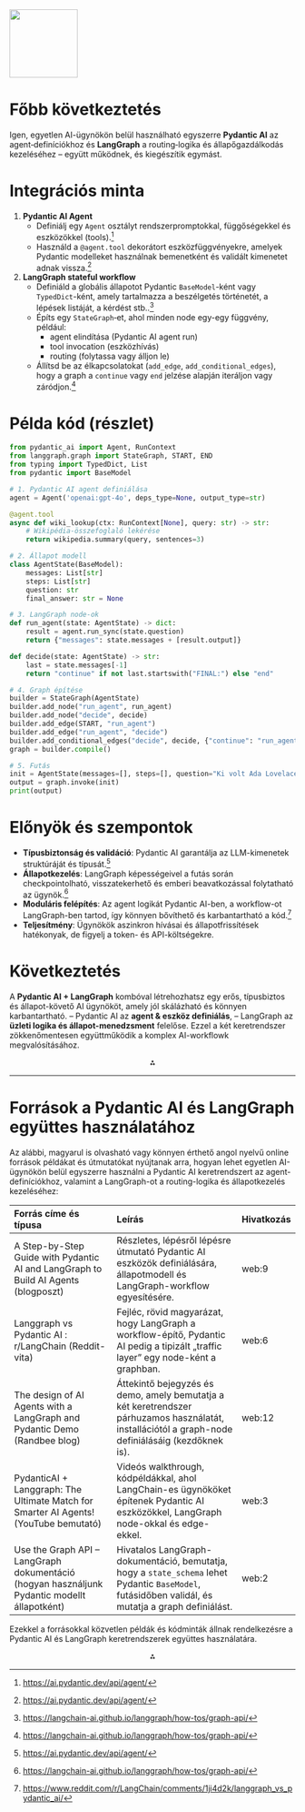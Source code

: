 <img src="https://r2cdn.perplexity.ai/pplx-full-logo-primary-dark%402x.png" class="logo" width="120"/>

# Főbb következtetés

Igen, egyetlen AI-ügynökön belül használható egyszerre **Pydantic AI** az agent‐definíciókhoz és **LangGraph** a routing‐logika és állapőgazdálkodás kezeléséhez – együtt működnek, és kiegészítik egymást.

# Integrációs minta

1. **Pydantic AI Agent**
    - Definiálj egy `Agent` osztályt rendszerpromptokkal, függőségekkel és eszközökkel (tools).[^1_1]
    - Használd a `@agent.tool` dekorátort eszközfüggvényekre, amelyek Pydantic modelleket használnak bemenetként és validált kimenetet adnak vissza.[^1_1]
2. **LangGraph stateful workflow**
    - Definiáld a globális állapotot Pydantic `BaseModel`-ként vagy `TypedDict`-ként, amely tartalmazza a beszélgetés történetét, a lépések listáját, a kérdést stb..[^1_2]
    - Építs egy `StateGraph`‐et, ahol minden node egy-egy függvény, például:
        - agent elindítása (Pydantic AI agent run)
        - tool invocation (eszközhívás)
        - routing (folytassa vagy álljon le)
    - Állítsd be az élkapcsolatokat (`add_edge`, `add_conditional_edges`), hogy a graph a `continue` vagy `end` jelzése alapján iteráljon vagy záródjon.[^1_2]

# Példa kód (részlet)

```python
from pydantic_ai import Agent, RunContext
from langgraph.graph import StateGraph, START, END
from typing import TypedDict, List
from pydantic import BaseModel

# 1. Pydantic AI agent definiálása
agent = Agent('openai:gpt-4o', deps_type=None, output_type=str)

@agent.tool
async def wiki_lookup(ctx: RunContext[None], query: str) -> str:
    # Wikipédia-összefoglaló lekérése
    return wikipedia.summary(query, sentences=3)

# 2. Állapot modell
class AgentState(BaseModel):
    messages: List[str]
    steps: List[str]
    question: str
    final_answer: str = None

# 3. LangGraph node-ok
def run_agent(state: AgentState) -> dict:
    result = agent.run_sync(state.question)
    return {"messages": state.messages + [result.output]}

def decide(state: AgentState) -> str:
    last = state.messages[-1]
    return "continue" if not last.startswith("FINAL:") else "end"

# 4. Graph építése
builder = StateGraph(AgentState)
builder.add_node("run_agent", run_agent)
builder.add_node("decide", decide)
builder.add_edge(START, "run_agent")
builder.add_edge("run_agent", "decide")
builder.add_conditional_edges("decide", decide, {"continue": "run_agent", "end": END})
graph = builder.compile()

# 5. Futás
init = AgentState(messages=[], steps=[], question="Ki volt Ada Lovelace?")
output = graph.invoke(init)
print(output)
```


# Előnyök és szempontok

- **Típusbiztonság és validáció**: Pydantic AI garantálja az LLM-kimenetek struktúráját és típusát.[^1_1]
- **Állapotkezelés**: LangGraph képességeivel a futás során checkpointolható, visszatekerhető és emberi beavatkozással folytatható az ügynök.[^1_2]
- **Moduláris felépítés**: Az agent logikát Pydantic AI-ben, a workflow-ot LangGraph-ben tartod, így könnyen bővíthető és karbantartható a kód.[^1_3]
- **Teljesítmény**: Ügynökök aszinkron hívásai és állapotfrissítések hatékonyak, de figyelj a token- és API-költségekre.


# Következtetés

A **Pydantic AI + LangGraph** kombóval létrehozhatsz egy erős, típusbiztos és állapot-követő AI ügynököt, amely jól skálázható és könnyen karbantartható.
– Pydantic AI az **agent \& eszköz definiálás**,
– LangGraph az **üzleti logika és állapot-menedzsment** felelőse.
Ezzel a két keretrendszer zökkenőmentesen együttműködik a komplex AI-workflowk megvalósításához.

<div style="text-align: center">⁂</div>

[^1_1]: https://ai.pydantic.dev/api/agent/

[^1_2]: https://langchain-ai.github.io/langgraph/how-tos/graph-api/

[^1_3]: https://www.reddit.com/r/LangChain/comments/1ji4d2k/langgraph_vs_pydantic_ai/

[^1_4]: https://www.youtube.com/watch?v=P3qH5GVIxD0

[^1_5]: https://ai.pydantic.dev/agents/

[^1_6]: https://www.youtube.com/watch?v=tIrHI7iKpD0

[^1_7]: https://ai.pydantic.dev/multi-agent-applications/

[^1_8]: https://langchain-ai.github.io/langgraph/concepts/multi_agent/

[^1_9]: https://atalupadhyay.wordpress.com/2025/02/15/a-step-by-step-guide-with-pydantic-ai-and-langgraph-to-build-ai-agents/

[^1_10]: https://ai.pydantic.dev

[^1_11]: https://www.langchain.com/langgraph

[^1_12]: https://randbee.com/blog/the-design-of-ai-agents-with-a-langgraph-and-pydantic-demo

[^1_13]: https://www.youtube.com/watch?v=YAo3w7UZmTk

[^1_14]: https://justaithings.org/building-a-text-analysis-langgraph-pipeline-state-management-flexible-95a8dce1e015

[^1_15]: https://www.projectpro.io/article/pydantic-ai/1088

[^1_16]: https://github.com/pydantic/pydantic-ai

[^1_17]: https://duplocloud.com/langchain-vs-langgraph/

[^1_18]: https://www.youtube.com/watch?v=vVGXPRjtAJE

[^1_19]: https://ai.pydantic.dev/models/

[^1_20]: https://github.com/langchain-ai/langgraph/discussions/5113


---

# Források a Pydantic AI és LangGraph együttes használatához

Az alábbi, magyarul is olvasható vagy könnyen érthető angol nyelvű online források példákat és útmutatókat nyújtanak arra, hogyan lehet egyetlen AI-ügynökön belül egyszerre használni a Pydantic AI keretrendszert az agent-definíciókhoz, valamint a LangGraph-ot a routing-logika és állapotkezelés kezeléséhez:


| Forrás címe és típusa | Leírás | Hivatkozás |
| :-- | :-- | :-- |
| A Step-by-Step Guide with Pydantic AI and LangGraph to Build AI Agents (blogposzt) | Részletes, lépésről lépésre útmutató Pydantic AI eszközök definiálására, állapotmodell és LangGraph-workflow egyesítésére. | web:9 |
| Langgraph vs Pydantic AI : r/LangChain (Reddit-vita) | Fejléc, rövid magyarázat, hogy LangGraph a workflow-építő, Pydantic AI pedig a tipizált „traffic layer” egy node-ként a graphban. | web:6 |
| The design of AI Agents with a LangGraph and Pydantic Demo (Randbee blog) | Áttekintő bejegyzés és demo, amely bemutatja a két keretrendszer párhuzamos használatát, installációtól a graph-node definiálásáig (kezdőknek is). | web:12 |
| PydanticAI + Langgraph: The Ultimate Match for Smarter AI Agents! (YouTube bemutató) | Videós walkthrough, kódpéldákkal, ahol LangChain-es ügynököket építenek Pydantic AI eszközökkel, LangGraph node-okkal és edge-ekkel. | web:3 |
| Use the Graph API – LangGraph dokumentáció (hogyan használjunk Pydantic modellt állapotként) | Hivatalos LangGraph-dokumentáció, bemutatja, hogy a `state_schema` lehet Pydantic `BaseModel`, futásidőben validál, és mutatja a graph definiálást. | web:2 |

Ezekkel a forrásokkal közvetlen példák és kódminták állnak rendelkezésre a Pydantic AI és LangGraph keretrendszerek együttes használatára.

<div style="text-align: center">⁂</div>

[^2_1]: https://realpython.com/langgraph-python/

[^2_2]: https://langchain-ai.github.io/langgraph/concepts/why-langgraph/

[^2_3]: https://randbee.com/blog/the-design-of-ai-agents-with-a-langgraph-and-pydantic-demo

[^2_4]: https://langchain-ai.github.io/langgraph/how-tos/graph-api/

[^2_5]: https://www.youtube.com/shorts/XfsVkO9swIw

[^2_6]: https://www.youtube.com/watch?v=P3qH5GVIxD0

[^2_7]: https://www.reddit.com/r/aidevs/comments/1joxpzh/tutorial_how_to_build_ai_agents_with_langgraph/

[^2_8]: https://www.projectpro.io/article/pydantic-ai/1088

[^2_9]: https://ai.pydantic.dev

[^2_10]: https://www.youtube.com/watch?v=vVGXPRjtAJE

[^2_11]: https://atalupadhyay.wordpress.com/2025/02/15/a-step-by-step-guide-with-pydantic-ai-and-langgraph-to-build-ai-agents/

[^2_12]: https://www.reddit.com/r/LangChain/comments/1ji4d2k/langgraph_vs_pydantic_ai/

